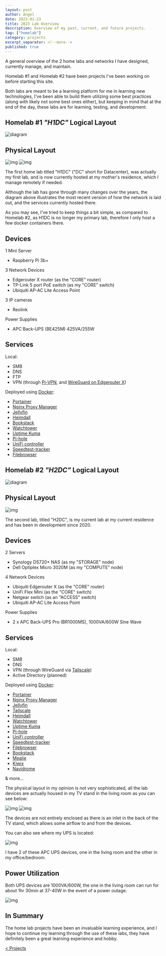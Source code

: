 ```yaml
---
layout: post
author: Angel
date: 2023-01-23
title: 2023 Lab Overview
description: Overview of my past, current, and future projects.
tag: ["homelab"] 
category: projects
excerpt_separator: <!--more-->
published: true
---
```


A general overview of the 2 home labs and networks I have designed, currently manage, and maintain.

<!--more-->  

Homelab #1 and Homelab #2 have been projects I've been working on before starting this site. 

Both labs are meant to be a learning platform for me in learning new technologies, I've been able to build them utilizing some best practices (along with likely not some best ones either), but keeping in mind that at the end of the day, these labs are for learning, testing, and development.

## Homelab #1 ___"H1DC"___ Logical Layout
![diagram](https://d287cykochbccj.cloudfront.net/diagrams/h1dc-lab-diagram-2023-v2.svg)

## Physical Layout
![img](https://d287cykochbccj.cloudfront.net/pictures/h1dc/IMG_20210219_141819.webp)
![img](https://d287cykochbccj.cloudfront.net/pictures/h1dc/IMG_20201221_183413.webp)

The first home lab titled "H1DC" ("DC" short for Datacenter), was actually my first lab, and is now currently hosted at my mother's residence, which I manage remotely if needed.

Although the lab has gone through many changes over the years, the diagram above illustrates the most recent version of how the network is laid out, and the services currently hosted there.

As you may see, I've tried to keep things a bit simple, as compared to Homelab #2, as H1DC is no longer my primary lab, therefore I only host a few docker containers there.

## Devices
1 Mini Server
- Raspberry Pi 3b+

3 Network Devices
- Edgerouter X router (as the "CORE" router)
- TP-Link 5 port PoE switch (as my "CORE" switch)
- Ubiquiti AP-AC Lite Access Point

3 IP cameras
- Reolink

Power Supplies
- APC Back-UPS (BE425M) 425VA/255W

## Services
Local:
- SMB
- DNS
- FTP
- VPN (through [Pi-VPN](https://pivpn.io/), and [WireGuard on Edgerouter X](https://www.wireguard.com/install/#edgeos-module-tools))

Deployed using [Docker](https://www.docker.com/):
- [Portainer](https://www.portainer.io/)
- [Nginx Proxy Manager](https://nginxproxymanager.com/)
- [Jellyfin](https://jellyfin.org/)
- [Heimdall](https://heimdall.site/)
- [Bookstack](https://www.bookstackapp.com/)
- [Watchtower](https://containrrr.dev/watchtower/)
- [Uptime Kuma](https://github.com/louislam/uptime-kuma)
- [Pi-hole](https://pi-hole.net/)
- [UniFi controller](https://hub.docker.com/r/jacobalberty/unifi)
- [Speedtest-tracker](https://github.com/henrywhitaker3/Speedtest-Tracker)
- [Filebrowser](https://filebrowser.org/)

## Homelab #2 ___"H2DC"___ Logical Layout
![diagram](https://d287cykochbccj.cloudfront.net/diagrams/h2dc-lab-diagram-2023-v2.svg)

## Physical Layout
![img](https://d287cykochbccj.cloudfront.net/pictures/h2dc/IMG_20221107_164928.webp)

The second lab, titled "H2DC", is my current lab at my current residence and has been in development since 2020.

## Devices
2 Servers
- Synology DS720+ NAS (as my "STORAGE" node)
- Dell Optiplex Micro 3020M (as my "COMPUTE" node)

4 Network Devices
- Ubiquiti Edgerouter X (as the "CORE" router)
- UniFi Flex Mini (as the "CORE" switch)
- Netgear switch (as an "ACCESS" switch)
- Ubiquiti AP-AC Lite Access Point

Power Supplies
- 2 x APC Back-UPS Pro (BR1000MS), 1000VA/600W Sine Wave

## Services
Local:
- SMB
- DNS
- VPN (through WireGuard via [Tailscale](https://tailscale.com/))
- Active Directory (planned)

Deployed using [Docker](https://www.docker.com/):
- [Portainer](https://www.portainer.io/)
- [Nginx Proxy Manager](https://nginxproxymanager.com/)
- [Jellyfin](https://jellyfin.org/)
- [Tailscale](https://hub.docker.com/r/tailscale/tailscale)
- [Heimdall](https://heimdall.site/)
- [Watchtower](https://containrrr.dev/watchtower/)
- [Uptime Kuma](https://github.com/louislam/uptime-kuma)
- [Pi-hole](https://pi-hole.net/)
- [UniFi controller](https://hub.docker.com/r/jacobalberty/unifi)
- [Speedtest-tracker](https://github.com/henrywhitaker3/Speedtest-Tracker)
- [Filebrowser](https://filebrowser.org/)
- [Bookstack](https://www.bookstackapp.com/)
- [Mealie](https://hay-kot.github.io/mealie/)
- [Kiwix](https://www.kiwix.org/en/)
- [Navidrome](https://www.navidrome.org/)

& more...

The physical layout in my opinion is not very sophisticated, all the lab devices are actually housed in my TV stand in the living room as you can see below:

![img](https://d287cykochbccj.cloudfront.net/pictures/h2dc/IMG_20221105_143007.webp)
![img](https://d287cykochbccj.cloudfront.net/pictures/h2dc/IMG_20221105_143110.webp)

The devices are not entirely enclosed as there is an inlet in the back of the TV stand, which allows some airflow to and from the devices.

You can also see where my UPS is located:

![img](https://d287cykochbccj.cloudfront.net/pictures/h2dc/IMG_20221105_143035.webp)

I have 2 of these APC UPS devices, one in the living room and the other in my office/bedroom. 

## Power Utilization

Both UPS devices are 1000VA/600W, the one in the living room can run for about 1hr 30min at 37-40W in the event of a power outage.

![img](https://d287cykochbccj.cloudfront.net/pictures/h2dc/IMG_20221105_143048.webp)

## In Summary
The home lab projects have been an invaluable learning experience, and I hope to continue my learning through the use of these labs, they have definitely been a great learning experience and hobby.


[ < Projects ](/projects)
